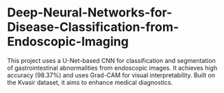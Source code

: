 # Deep-Neural-Networks-for-Disease-Classification-from-Endoscopic-Imaging
This project uses a U-Net-based CNN for classification and segmentation of gastrointestinal abnormalities from endoscopic images. It achieves high accuracy (98.37%) and uses Grad-CAM for visual interpretability. Built on the Kvasir dataset, it aims to enhance medical diagnostics.
